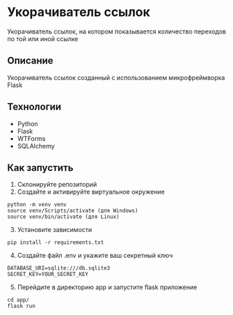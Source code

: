 # Укорачиватель ссылок
Укорачиватель ссылок, на котором показывается количество переходов по той или иной ссылке

## Описание
Укорачиватель ссылок созданный с использованием микрофреймворка Flask

## Технологии
* Python
* Flask
* WTForms
* SQLAlchemy

## Как запустить
1. Склонируйте репозиторий
2. Создайте и активируйте виртуальное окружение
```commandline
python -m venv venv
source venv/Scripts/activate (для Windows)
source venv/bin/activate (для Linux)
```
3. Установите зависимости
```commandline
pip install -r requirements.txt
```
4. Создайте файл .env и укажите ваш секретный ключ
```commandline
DATABASE_URI=sqlite:///db.sqlite3
SECRET_KEY=YOUR_SECRET_KEY
```
5. Перейдите в директорию app и запустите flask приложение
```commandline
cd app/
flask run
```
